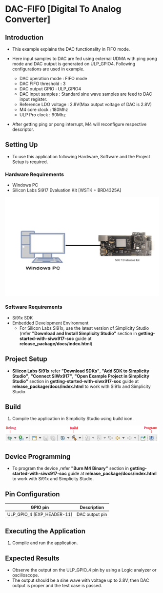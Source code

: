 # DAC-FIF0 [Digital To Analog Converter]

## Introduction 
- This example explains the DAC functionality in FIFO mode.
- Here input samples to DAC are fed using external UDMA with ping pong mode and DAC output is generated on ULP_GPIO4. Following configurations are used in example.

  - DAC operation mode		: FIFO mode
  - DAC FIFO threshold		: 3
  - DAC output GPIO			: ULP_GPIO4
  - DAC input samples		: Standard sine wave samples are feed to DAC input register. 
  - Reference LDO voltage	: 2.8V(Max output voltage of DAC is 2.8V)
  - M4 core clock			: 180Mhz
  - ULP Pro clock			: 90Mhz
  
- After getting ping or pong interrupt, M4 will reconfigure respective descriptor.


## Setting Up 
 - To use this application following Hardware, Software and the Project Setup is required.

### Hardware Requirements	
  - Windows PC 
  - Silicon Labs Si917 Evaluation Kit [WSTK + BRD4325A]
 
![Figure: Introduction](resources/readme/image509a.png)

### Software Requirements
  - Si91x SDK
  - Embedded Development Environment
    - For Silicon Labs Si91x, use the latest version of Simplicity Studio (refer **"Download and Install Simplicity Studio"** section in **getting-started-with-siwx917-soc** guide at **release_package/docs/index.html**)
 
## Project Setup
- **Silicon Labs Si91x** refer **"Download SDKs"**, **"Add SDK to Simplicity Studio"**, **"Connect SiWx917"**, **"Open Example Project in Simplicity Studio"** section in **getting-started-with-siwx917-soc** guide at **release_package/docs/index.html** to work with Si91x and Simplicity Studio

## Build 
1. Compile the application in Simplicity Studio using build icon. 

![Figure: Build run and Debug](resources/readme/image509c.png)

## Device Programming
- To program the device ,refer **"Burn M4 Binary"** section in **getting-started-with-siwx917-soc** guide at **release_package/docs/index.html** to work with Si91x and Simplicity Studio.

## Pin Configuration
|GPIO pin  | Description|
|--- | --- | 
|ULP_GPIO_4 [EXP_HEADER-11] |DAC output pin|


## Executing the Application
1. Compile and run the application.

## Expected Results 
 - Observe the output on the ULP_GPIO_4 pin by using a Logic analyzer or oscilloscope.
 - The output should be a sine wave with voltage up to 2.8V, then DAC output is proper and the test case is passed.